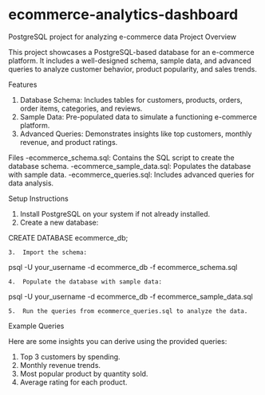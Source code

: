 # ecommerce-analytics-dashboard
PostgreSQL project for analyzing e-commerce data
Project Overview

This project showcases a PostgreSQL-based database for an e-commerce platform. It includes a well-designed schema, sample data, and advanced queries to analyze customer behavior, product popularity, and sales trends.

Features
1. Database Schema: Includes tables for customers, products, orders, order items, categories, and reviews.
2. Sample Data: Pre-populated data to simulate a functioning e-commerce platform.
3. Advanced Queries: Demonstrates insights like top customers, monthly revenue, and product ratings.

Files
-ecommerce_schema.sql: Contains the SQL script to create the database schema.
-ecommerce_sample_data.sql: Populates the database with sample data.
-ecommerce_queries.sql: Includes advanced queries for data analysis.

Setup Instructions
1. Install PostgreSQL on your system if not already installed.
2. Create a new database:

CREATE DATABASE ecommerce_db;


	3.	Import the schema:

psql -U your_username -d ecommerce_db -f ecommerce_schema.sql


	4.	Populate the database with sample data:

psql -U your_username -d ecommerce_db -f ecommerce_sample_data.sql


	5.	Run the queries from ecommerce_queries.sql to analyze the data.

Example Queries

Here are some insights you can derive using the provided queries:
1. Top 3 customers by spending.
2. Monthly revenue trends.
3. Most popular product by quantity sold.
4. Average rating for each product.

